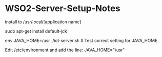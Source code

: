 # WSO2-Server-Setup-Notes

install to /usr/local/[application name]

sudo apt-get install default-jdk

env JAVA_HOME=/usr ./iot-server.sh      # Test correct setting for JAVA_HOME

Edit /etc/environment and add the line:
JAVA_HOME="/usr"

